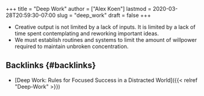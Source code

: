 +++
title = "Deep Work"
author = ["Alex Koen"]
lastmod = 2020-03-28T20:59:30-07:00
slug = "deep_work"
draft = false
+++

-   Creative output is not limited by a lack of inputs. It is limited by a lack of time spent contemplating and reworking important ideas.
-   We must establish routines and systems to limit the amount of willpower required to maintain unbroken concentration.


## Backlinks {#backlinks}

-   [Deep Work: Rules for Focused Success in a Distracted World]({{< relref "Deep-Work" >}})
